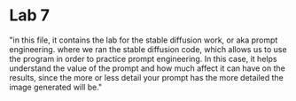 # Lab 7 

"in this file, it contains the lab for the stable diffusion work, or aka prompt engineering. where we ran the stable diffusion code, which allows us to use the program in order to practice prompt engineering. In this case, it helps understand the value of the prompt and how much affect it can have on the results, since the more or less detail your prompt has the more detailed the image generated will be."

